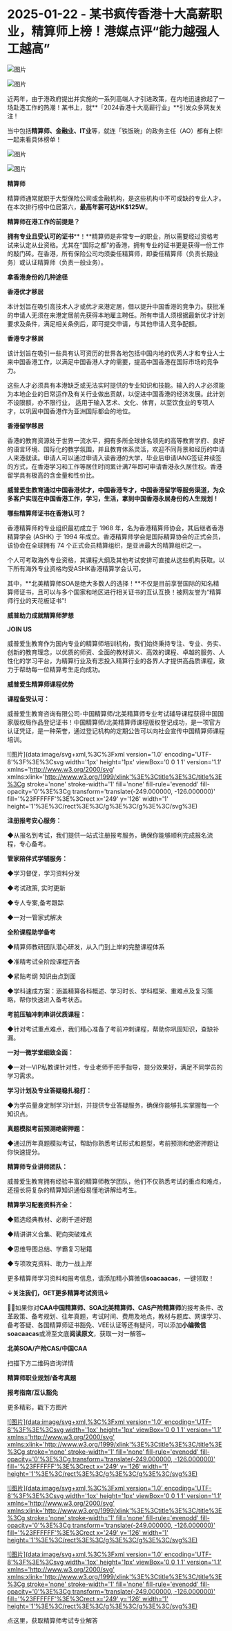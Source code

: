 # 2025-01-22 - 某书疯传香港十大高薪职业，精算师上榜！港媒点评“能力越强人工越高”

![图片](https://mmbiz.qpic.cn/mmbiz_jpg/mK3FpI9af4kg4PH3You8v1p2s4zAl35ZxNnxg0MdNmVTvH2IJcatox7FnBcNAnYE4JN8ZPBDeK1yLvRwqaptmA/640?wx_fmt=jpeg&wxfrom=5&wx_lazy=1&wx_co=1&tp=webp)

![图片](https://mmbiz.qpic.cn/sz_mmbiz_gif/mK3FpI9af4nSfVwvozd64cQ7rcicg9NY7aDpmlQHeubb1vZMYf0AYBKd0R4BYEutuL8zyMe4NKXjT1d6SMzlM4g/640?wx_fmt=gif&from=appmsg&wxfrom=5&wx_lazy=1&wx_co=1&tp=webp)

近两年，由于港政府提出并实施的一系列高端人才引进政策，在内地迅速掀起了一场赴港工作的热潮！某书上，就**「2024香港十大高薪行业」**引发众多网友关注 ! 

当中包括**精算师、金融业、IT业**等，就连「铁饭碗」的政务主任（AO）都有上榜! 一起来看具体榜单！

![图片](https://mmbiz.qpic.cn/sz_mmbiz_gif/mK3FpI9af4mkEYHptZ89rpSbHVsSK4lbdT1aXibogVBmpx8V70lgzGT9Dr7rYbuVUunKrwSlaz2BWUeObMsTvwQ/640?wx_fmt=gif&from=appmsg&tp=webp&wxfrom=5&wx_lazy=1) 

![图片](https://mmbiz.qpic.cn/sz_mmbiz_png/mK3FpI9af4mkEYHptZ89rpSbHVsSK4lbxvJ1basVZGjmjaX52DMFmlsXnNquKMcsSKibPxJwhFIfPicJ8O0DuiaTw/640?wx_fmt=png&from=appmsg&tp=webp&wxfrom=5&wx_lazy=1)







**精算师**

精算师通常就职于大型保险公司或金融机构，是这些机构中不可或缺的专业人才。在本次排行榜中位居第六，**最高年薪可达HK$125W**。

**精算师在港工作的前提是？**

**拥有专业且受认可的证书****！**精算师是非常专一的职业，所以需要经过资格考试来认定从业资格。尤其在“国际之都”的香港，拥有专业的证书更是获得一份工作的敲门砖。在香港，所有保险公司均须委任精算师，即委任精算师（负责长期业务）或认证精算师（负责一般业务）。

**拿香港身份的几种途径**

**香港优才移居**

本计划旨在吸引高技术人才或优才来港定居，借以提升中国香港的竞争力。获批准的申请人无须在来港定居前先获得本地雇主聘任。所有申请人须根据最新优才计划要求及条件，满足相关条例后，即可提交申请，与其他申请人竞争配额。

**香港专才移居**

该计划旨在吸引一些具有认可资历的世界各地包括中国内地的优秀人才和专业人士来中国香港工作，以满足中国香港人才的需要，提高中国香港在国际市场的竞争力。

这些人才必须具有本港缺乏或无法实时提供的专业知识和技能。输入的人才必须能为本地企业的日常运作及有关行业做出贡献，以促进中国香港的经济发展。此计划不设限额，亦不限行业， 适用于输入艺术、文化、体育，以至饮食业的专项人才，以巩固中国香港作为亚洲国际都会的地位。

**香港留学移居**

香港的教育资源处于世界一流水平，拥有多所全球排名领先的高等教育学府、良好的语言环境、国际化的教学氛围，并且教育体系灵活，欢迎不同背景和经历的申请人来港就读。申请人可以通过申请入读香港的大学，毕业后申请IANG签证井续签的方式，在香港学习和工作等居住时间累计满7年即可申请香港永久居住权。香港留学具有极高的含金量和性价比。

**威普爱生教育通过中国香港优才，中国香港专才，中国香港留学等服务渠道，为众多客户实现在中国香港工作，学习，生活，拿到中国香港永居身份的人生规划！**


**哪些精算师证书在香港认可？**

香港精算师的专业组织最初成立于 1968 年，名为香港精算师协会，其后继者香港精算学会 (ASHK) 于 1994 年成立。香港精算师学会是国际精算协会的正式会员，该协会在全球拥有 74 个正式会员精算组织，是亚洲最大的精算组织之一。

个人可考取海外专业资格，其课程大纲及其他考试安排可直接从这些机构获取。以下所有海外专业资格均受ASHK香港精算学会认可。


其中，**北美精算师SOA是绝大多数人的选择！**不仅是目前享誉国际的知名精算师证书，且可以与多个国家和地区进行相关证书的互认互换！被网友誉为“精算师行业的天花板证书”!



**威普助力成就精算师梦想**

**JOIN US**

威普爱生教育作为国内专业的精算师培训机构，我们始终秉持专注、专业、务实、创新的教育理念，以优质的师资、全面的教材讲义、高效的课程、卓越的服务、人性化的学习平台，为精算行业及有志投入精算行业的各界人才提供高品质课程，致力于帮助每一位精算考生走向成功。

**威普爱生精算师课程优势**


**课程备受认可：**

威普爱生教育咨询有限公司-中国精算师/北美精算师专业考试辅导课程获得中国国家版权局作品登记证书！中国精算师/北美精算师课程版权登记成功，是一项官方认证凭证，是一种荣誉，通过登记机构的定期公告可以向社会宣传中国精算师课程培训。

![图片](data:image/svg+xml,%3C%3Fxml version='1.0' encoding='UTF-8'%3F%3E%3Csvg width='1px' height='1px' viewBox='0 0 1 1' version='1.1' xmlns='http://www.w3.org/2000/svg' xmlns:xlink='http://www.w3.org/1999/xlink'%3E%3Ctitle%3E%3C/title%3E%3Cg stroke='none' stroke-width='1' fill='none' fill-rule='evenodd' fill-opacity='0'%3E%3Cg transform='translate(-249.000000, -126.000000)' fill='%23FFFFFF'%3E%3Crect x='249' y='126' width='1' height='1'%3E%3C/rect%3E%3C/g%3E%3C/g%3E%3C/svg%3E)

**注册报考安心服务：**

◆从报名到考试，我们提供一站式注册报考服务，确保你能够顺利完成报名流程，专心备考。


**管家陪伴式学辅服务：**

◆学习督促，学习资料分发

◆考试政策, 实时更新

◆专人专案,备考跟踪

◆一对一管家式解决



**全阶课程助学备考**

◆精算师教研团队潜心研发，从入门到上岸的完整课程体系

◆准精考试全阶段课程齐备

◆紧贴考纲 知识由点到面

◆学科速成方案：涵盖精算各科概述、学习时长、学科框架、重难点及复习策略，帮你快速进入备考状态。




**考前压轴冲刺串讲优质课程：**

◆针对考试重点难点，我们精心准备了考前冲刺课程，帮助你巩固知识，查缺补漏。



**一对一微学堂细致全面：**

◆一对一VIP私教课针对性，专业老师手把手指导，提分效果好，满足不同学员的学习需求。



**学习计划及专业答疑稳扎稳打：**

◆为学员量身定制学习计划，并提供专业答疑服务，确保你能够扎实掌握每一个知识点。



**真题模拟考前预测绝密押题：**

◆通过历年真题模拟考试，帮助你熟悉考试形式和题型，考前预测和绝密押题让你快速提分。


**精算师专业讲师团队：**

威普爱生教育拥有经验丰富的精算师教学团队，他们不仅熟悉考试的重点和难点，还擅长将复杂的精算知识通俗易懂地讲解给考生。


**精算学习配套资料齐全：**

◆甄选经典教材、必刷千道好题

◆精讲讲义合集、靶向突破难点

◆思维导图总结、学霸复习秘籍

◆专项攻克资料、助力一战上岸



更多精算师学习资料和报考信息，请添加精小算微信**soacaacas**，一键领取！

**↓关注我们，GET更多精算考试资讯↓**

**💁‍♀️**如果你对**CAA中国精算师、SOA北美精算师、CAS产险精算师**的报考条件、改革政策、备考规划、往年真题，考试时间、费用及地点，教材与题库、网课学习、备考答疑、各国精算师证书豁免、VEE认证等还有疑问，可以添加**小编微信soacaacas**或滑至文底**阅读原文**，获取一对一解答~

**北美SOA/产险CAS/中国CAA**

扫描下方二维码咨询详情


**精算师职业规划/备考真题**

**报考指南/互认豁免**

更多精彩，戳下方图片



[![图片](data:image/svg+xml,%3C%3Fxml version='1.0' encoding='UTF-8'%3F%3E%3Csvg width='1px' height='1px' viewBox='0 0 1 1' version='1.1' xmlns='http://www.w3.org/2000/svg' xmlns:xlink='http://www.w3.org/1999/xlink'%3E%3Ctitle%3E%3C/title%3E%3Cg stroke='none' stroke-width='1' fill='none' fill-rule='evenodd' fill-opacity='0'%3E%3Cg transform='translate(-249.000000, -126.000000)' fill='%23FFFFFF'%3E%3Crect x='249' y='126' width='1' height='1'%3E%3C/rect%3E%3C/g%3E%3C/g%3E%3C/svg%3E)](http://mp.weixin.qq.com/s?__biz=Mzg5ODgxNDE0NQ==&mid=2247499489&idx=1&sn=28bc71f9486a17b4e2a1e8576252b8af&chksm=c05e674ff729ee59dc54a8f5e5fdeacd3fa24632cb9fea93f694e23708dddce948576251acd3&scene=21#wechat_redirect)

[![图片](data:image/svg+xml,%3C%3Fxml version='1.0' encoding='UTF-8'%3F%3E%3Csvg width='1px' height='1px' viewBox='0 0 1 1' version='1.1' xmlns='http://www.w3.org/2000/svg' xmlns:xlink='http://www.w3.org/1999/xlink'%3E%3Ctitle%3E%3C/title%3E%3Cg stroke='none' stroke-width='1' fill='none' fill-rule='evenodd' fill-opacity='0'%3E%3Cg transform='translate(-249.000000, -126.000000)' fill='%23FFFFFF'%3E%3Crect x='249' y='126' width='1' height='1'%3E%3C/rect%3E%3C/g%3E%3C/g%3E%3C/svg%3E)](http://mp.weixin.qq.com/s?__biz=Mzg5ODgxNDE0NQ==&mid=2247499760&idx=1&sn=16dd1f8015b2fdf0d3f5c47ddf2fcace&chksm=c05e665ef729ef4854ae8257ec868b9532dcfb6820e0234ab54e19cc8c68e8eb7ecffbcb5525&scene=21#wechat_redirect)

[![图片](data:image/svg+xml,%3C%3Fxml version='1.0' encoding='UTF-8'%3F%3E%3Csvg width='1px' height='1px' viewBox='0 0 1 1' version='1.1' xmlns='http://www.w3.org/2000/svg' xmlns:xlink='http://www.w3.org/1999/xlink'%3E%3Ctitle%3E%3C/title%3E%3Cg stroke='none' stroke-width='1' fill='none' fill-rule='evenodd' fill-opacity='0'%3E%3Cg transform='translate(-249.000000, -126.000000)' fill='%23FFFFFF'%3E%3Crect x='249' y='126' width='1' height='1'%3E%3C/rect%3E%3C/g%3E%3C/g%3E%3C/svg%3E)](http://mp.weixin.qq.com/s?__biz=Mzg5ODgxNDE0NQ==&mid=2247498518&idx=1&sn=bad02502a37ffc8531b5fd7f7cf952fe&chksm=c05e62b8f729ebaef2b92ff18af0a0407edb1421c3392c037361ad4a0ddda6c44bfea8e77254&scene=21#wechat_redirect)




点这里，获取精算师考试专业解答